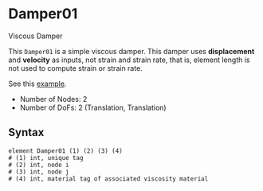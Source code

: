 # Damper01

Viscous Damper

This `Damper01` is a simple viscous damper. This damper uses **displacement** and **velocity** as inputs, not strain and
strain rate, that is, element length is not used to compute strain or strain rate.

See this [example](../../../Example/Structural/Dynamics/dynamic-analysis-of-a-portal-frame.md).

* Number of Nodes: 2
* Number of DoFs: 2 (Translation, Translation)

## Syntax

```
element Damper01 (1) (2) (3) (4)
# (1) int, unique tag
# (2) int, node i
# (3) int, node j
# (4) int, material tag of associated viscosity material
```